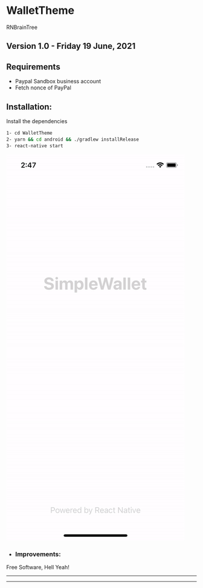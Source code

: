 # WalletTheme

RNBrainTree

## **Version 1.0 - Friday 19 June, 2021**

## Requirements

- Paypal Sandbox business account
- Fetch nonce of PayPal

## Installation:

Install the dependencies

```sh
1- cd WalletTheme
2- yarn && cd android && ./gradlew installRelease
3- react-native start
```

[![test](https://github.com/samrezikram/WalletTheme/blob/master/Common/simpleWallet.gif?v=4&s=20)](https://www.linkedin.com/in/samrezikram/)


* ### Improvements:


Free Software, Hell Yeah!

---------------------------------------------------------------------------------
---------------------------------------------------------------------------------
